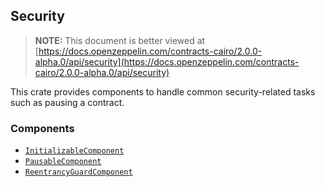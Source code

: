 ## Security

> **NOTE:** This document is better viewed at [https://docs.openzeppelin.com/contracts-cairo/2.0.0-alpha.0/api/security](https://docs.openzeppelin.com/contracts-cairo/2.0.0-alpha.0/api/security)

This crate provides components to handle common security-related tasks such as pausing a contract.

### Components

- [`InitializableComponent`](https://docs.openzeppelin.com/contracts-cairo/2.0.0-alpha.0/api/security#InitializableComponent)
- [`PausableComponent`](https://docs.openzeppelin.com/contracts-cairo/2.0.0-alpha.0/api/security#PausableComponent)
- [`ReentrancyGuardComponent`](https://docs.openzeppelin.com/contracts-cairo/2.0.0-alpha.0/api/security#ReentrancyGuardComponent)
